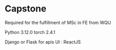 # Capstone
Required for the fulfillment of MSc in FE from WQU 


Python 3.12.0
torch  2.4.1

Django or Flask for apis
UI : ReactJS
